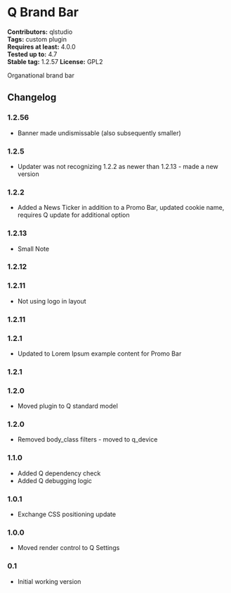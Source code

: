# Q Brand Bar 
**Contributors:** qlstudio  
**Tags:** custom plugin  
**Requires at least:** 4.0.0  
**Tested up to:** 4.7  
**Stable tag:** 1.2.57
**License:** GPL2  

Organational brand bar

## Changelog ##

### 1.2.56 ###

* Banner made undismissable (also subsequently smaller)

### 1.2.5 ###

* Updater was not recognizing 1.2.2 as newer than 1.2.13 - made a new version 

### 1.2.2 ###

* Added a News Ticker in addition to a Promo Bar, updated cookie name, requires Q update for additional option

### 1.2.13 ###

* Small Note

### 1.2.12 ###

### 1.2.11 ###

* Not using logo in layout

### 1.2.11 ###

### 1.2.1 ###

* Updated to Lorem Ipsum example content for Promo Bar

### 1.2.1 ###

### 1.2.0 ###

* Moved plugin to Q standard model

### 1.2.0 ###

* Removed body_class filters - moved to q_device

### 1.1.0 ###

* Added Q dependency check
* Added Q debugging logic

### 1.0.1 ###

* Exchange CSS positioning update

### 1.0.0 ###

* Moved render control to Q Settings

### 0.1 ###

* Initial working version
